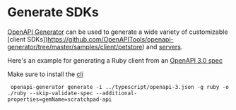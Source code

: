 # Generate SDKs

[OpenAPI Generator](https://openapi-generator.tech/) can be used to generate a wide variety of customizable [client SDKs])https://github.com/OpenAPITools/openapi-generator/tree/master/samples/client/petstore) and [servers](https://github.com/OpenAPITools/openapi-generator/tree/master/samples/server/petstore).

Here's an example for generating a Ruby client from an [OpenAPI 3.0 spec](../typescript/openapi-3.json)

Make sure to install the [cli](https://openapi-generator.tech/docs/installation)

```
 openapi-generator generate -i ../typescript/openapi-3.json -g ruby -o ./ruby --skip-validate-spec --additional-properties=gemName=scratchpad-api
 ```